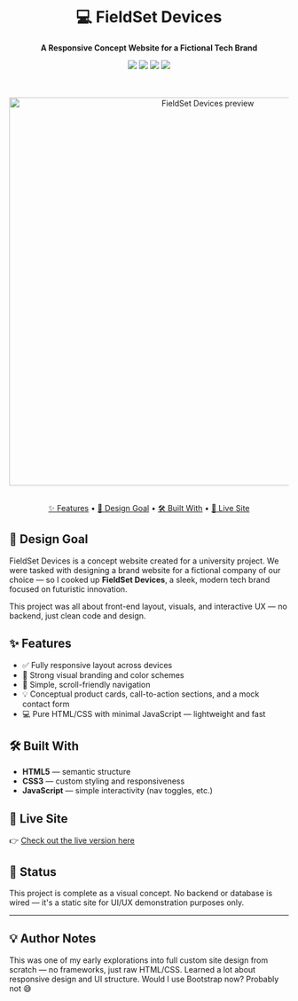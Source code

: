 <div align="center">
  <h1>💻 FieldSet Devices</h1>
  <p><strong>A Responsive Concept Website for a Fictional Tech Brand</strong></p>

  <img src="https://img.shields.io/badge/HTML5-%23E34F26?logo=html5&logoColor=white" />
  <img src="https://img.shields.io/badge/CSS3-%231572B6?logo=css3&logoColor=white" />
  <img src="https://img.shields.io/badge/JavaScript-%23F7DF1E?logo=javascript&logoColor=black" />
  <img src="https://img.shields.io/badge/Responsive-Design-brightgreen" />

  <br/><br/>
  <img src="https://github.com/YOUR_USERNAME/Fieldset-Devices/assets/preview.png" width="700" alt="FieldSet Devices preview"/>

  <br/>
  <a href="#✨-features">✨ Features</a> •
  <a href="#🎨-design-goal">🎨 Design Goal</a> •
  <a href="#🛠️-built-with">🛠️ Built With</a> •
  <a href="#🔗-live-site">🔗 Live Site</a>
</div>

## 🎨 Design Goal

FieldSet Devices is a concept website created for a university project. We were tasked with designing a brand website for a fictional company of our choice — so I cooked up **FieldSet Devices**, a sleek, modern tech brand focused on futuristic innovation.

This project was all about front-end layout, visuals, and interactive UX — no backend, just clean code and design.

## ✨ Features

- ✅ Fully responsive layout across devices
- 🎯 Strong visual branding and color schemes
- 🧭 Simple, scroll-friendly navigation
- 💡 Conceptual product cards, call-to-action sections, and a mock contact form
- 💻 Pure HTML/CSS with minimal JavaScript — lightweight and fast

## 🛠️ Built With

- **HTML5** — semantic structure  
- **CSS3** — custom styling and responsiveness  
- **JavaScript** — simple interactivity (nav toggles, etc.)

## 🔗 Live Site

👉 [Check out the live version here](https://loag0.github.io/Fieldset-Devices/)

## 🚀 Status

This project is complete as a visual concept. No backend or database is wired — it's a static site for UI/UX demonstration purposes only.

---

## 💡 Author Notes

This was one of my early explorations into full custom site design from scratch — no frameworks, just raw HTML/CSS. Learned a lot about responsive design and UI structure. Would I use Bootstrap now? Probably not 😅
